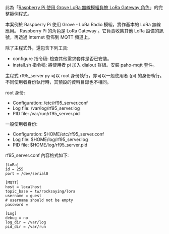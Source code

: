 此為「[Raspberry Pi 使用 Grove LoRa 無線模組負擔 LoRa Gateway 角色](http://rocksaying.tw/archives/2018/Raspberry_Pi_use_Grove_LoRa_Radio.html)」的完整範例程式。

本案例於 Raspberry Pi 使用 Grove - LoRa Radio 模組，實作基本的 LoRa 無線應用。 Raspberry Pi 的角色是 LoRa Gateway 。它負責收集其他 LoRa 設備的訊號，再透過 Internet 發佈到 MQTT 頻道上。

除了主程式外，還包含下列工具:

* configure 指令稿: 檢查其他需求套件是否已安裝。
* install.sh 指令稿: 將使用者 pi 加入 dialout 群組。安裝 paho-mqtt 套件。

主程式 rf95_server.py 可以 root 身份執行，亦可以一般使用者 (pi) 的身份執行。不同使用者身份執行時，其預設的資料目錄也不相同。

root 身份:

* Configuration: /etc/rf95_server.conf
* Log file: /var/log/rf95_server.log
* PID file: /var/run/rf95_server.pid

一般使用者身份:

* Configuration: $HOME/etc/rf95_server.conf
* Log file: $HOME/log/rf95_server.log
* PID file: $HOME/log/rf95_server.pid

rf95_server.conf 內容格式如下:

```
[LoRa]
id = 255
port = /dev/serial0

[MQTT]
host = localhost
topic_base = tw/rocksaying/lora
username = guest
# username should not be empty
password =

[Log]
debug = no
log_dir = /var/log
pid_dir = /var/run
```
